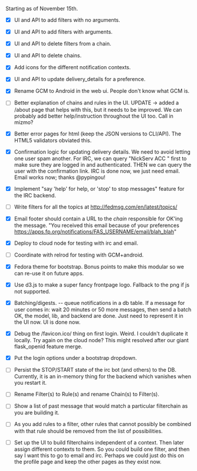 
Starting as of November 15th.

- [x] UI and API to add filters with no arguments.
- [x] UI and API to add filters with arguments.
- [x] UI and API to delete filters from a chain.
- [x] UI and API to delete chains.
- [x] Add icons for the different notification contexts.
- [x] UI and API to update delivery_details for a preference.
- [x] Rename GCM to Android in the web ui.  People don't know what GCM is.
- [ ] Better explanation of chains and rules in the UI.
      UPDATE -> added a /about page that helps with this, but it needs to be
      improved.  We can probably add better help/instruction throughout the UI
      too.  Call in mizmo?
- [x] Better error pages for html (keep the JSON versions to CLI/API).
      The HTML5 validators obviated this.
- [x] Confirmation logic for updating delivery details.  We need to avoid
      letting one user spam another.
      For IRC, we can query "NickServ ACC <nickname>" first to make sure they
      are logged in and authenticated.  THEN we can query the user with the
      confirmation link.
      IRC is done now, we just need email.  Email works now; thanks @pypingou!
- [x] Implement "say 'help' for help, or 'stop' to stop messages" feature
      for the IRC backend.
- [ ] Write filters for all the topics at http://fedmsg.com/en/latest/topics/
- [x] Email footer should contain a URL to the *chain* responsible for
      OK'ing the message.  "You received this email because of your preferences
      https://apps.fp.org/notifications/FAS_USERNAME/email/blah_blah"
- [x] Deploy to cloud node for testing with irc and email.
- [ ] Coordinate with relrod for testing with GCM+android.
- [x] Fedora theme for bootstrap.  Bonus points to make this modular so we can
      re-use it on future apps.
- [x] Use d3.js to make a super fancy frontpage logo.
      Fallback to the png if js not supported.
- [x] Batching/digests.  -- queue notifications in a db table.
      If a message for user comes in: wait 20 minutes or 50 more
      messages, then send a batch
      OK, the model, lib, and backend are done.  Just need to represent it in
      the UI now.
      UI is done now.
- [x] Debug the /favicon.ico/ thing on first login.
      Weird.  I couldn't duplicate it locally.  Try again on the cloud node?
      This might resolved after our giant flask_openid feature merge.
- [x] Put the login options under a bootstrap dropdown.
- [ ] Persist the STOP/START state of the irc bot (and others) to the DB.
      Currently, it is an in-memory thing for the backend which vanishes when
      you restart it.
- [ ] Rename Filter(s) to Rule(s) and rename Chain(s) to Filter(s).
- [ ] Show a list of past message that would match a particular filterchain as
      you are building it.
- [ ] As you add rules to a filter, other rules that cannot possibly be
      combined with that rule should be removed from the list of possibilities.
- [ ] Set up the UI to build filterchains independent of a context.  Then later
      assign different contexts to them.  So you could build one filter, and
      then say I want this to go to email and irc.
      Perhaps we could just do this on the profile page and keep the other
      pages as they exist now.

